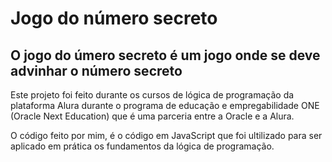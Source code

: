 # Jogo do número secreto
## O jogo do úmero secreto é um jogo onde se deve advinhar o número secreto 
Este projeto foi feito durante os cursos de lógica de programação da plataforma Alura durante o programa de educação e empregabilidade 
ONE (Oracle Next Education) que é uma parceria entre a Oracle e a Alura.

O código feito por mim, é o código em JavaScript que foi ultilizado para ser aplicado em prática os fundamentos da lógica de programação. 
